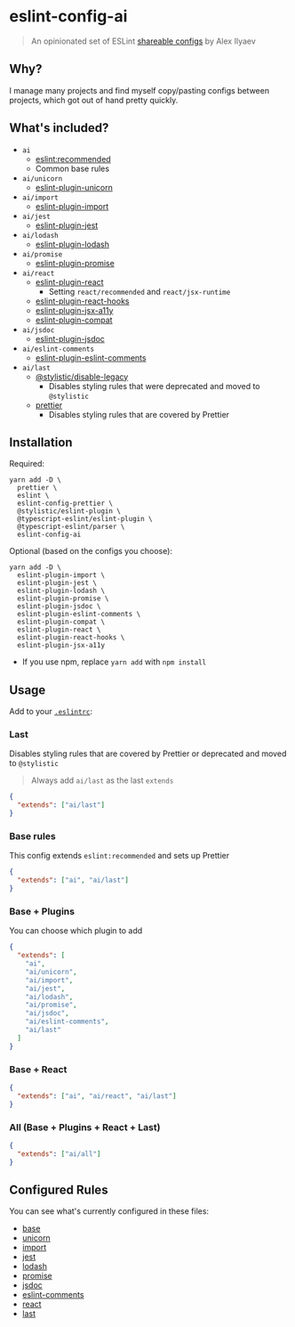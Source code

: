 # eslint-config-ai

> An opinionated set of ESLint [shareable configs](http://eslint.org/docs/developer-guide/shareable-configs.html)
> by Alex Ilyaev

## Why?

I manage many projects and find myself copy/pasting configs between projects,
which got out of hand pretty quickly.

## What's included?

- `ai`
  - [eslint:recommended](https://github.com/eslint/eslint/blob/main/packages/js/src/configs/eslint-recommended.js)
  - Common base rules
- `ai/unicorn`
  - [eslint-plugin-unicorn](https://github.com/sindresorhus/eslint-plugin-unicorn)
- `ai/import`
  - [eslint-plugin-import](https://github.com/benmosher/eslint-plugin-import)
- `ai/jest`
  - [eslint-plugin-jest](https://github.com/jest-community/eslint-plugin-jest)
- `ai/lodash`
  - [eslint-plugin-lodash](https://github.com/wix/eslint-plugin-lodash)
- `ai/promise`
  - [eslint-plugin-promise](https://github.com/xjamundx/eslint-plugin-promise)
- `ai/react`
  - [eslint-plugin-react](https://github.com/yannickcr/eslint-plugin-react)
    - Setting `react/recommended` and `react/jsx-runtime`
  - [eslint-plugin-react-hooks](https://github.com/facebook/react/tree/master/packages/eslint-plugin-react-hooks)
  - [eslint-plugin-jsx-a11y](https://github.com/jsx-eslint/eslint-plugin-jsx-a11y)
  - [eslint-plugin-compat](https://github.com/amilajack/eslint-plugin-compat)
- `ai/jsdoc`
  - [eslint-plugin-jsdoc](https://github.com/gajus/eslint-plugin-jsdoc)
- `ai/eslint-comments`
  - [eslint-plugin-eslint-comments](https://github.com/mysticatea/eslint-plugin-eslint-comments)
- `ai/last`
  - [@stylistic/disable-legacy](https://eslint.style/guide/migration#disable-legacy-rules)
    - Disables styling rules that were deprecated and moved to `@stylistic`
  - [prettier](https://github.com/prettier/eslint-config-prettier/tree/main)
    - Disables styling rules that are covered by Prettier

## Installation

Required:

```shell
yarn add -D \
  prettier \
  eslint \
  eslint-config-prettier \
  @stylistic/eslint-plugin \
  @typescript-eslint/eslint-plugin \
  @typescript-eslint/parser \
  eslint-config-ai
```

Optional (based on the configs you choose):

```shell
yarn add -D \
  eslint-plugin-import \
  eslint-plugin-jest \
  eslint-plugin-lodash \
  eslint-plugin-promise \
  eslint-plugin-jsdoc \
  eslint-plugin-eslint-comments \
  eslint-plugin-compat \
  eslint-plugin-react \
  eslint-plugin-react-hooks \
  eslint-plugin-jsx-a11y
```

- If you use npm, replace `yarn add` with `npm install`

## Usage

Add to your [`.eslintrc`](http://eslint.org/docs/user-guide/configuring):

### Last

Disables styling rules that are covered by Prettier or deprecated and moved to
`@stylistic`

> Always add `ai/last` as the last `extends`

```json
{
  "extends": ["ai/last"]
}
```

### Base rules

This config extends `eslint:recommended` and sets up Prettier

```json
{
  "extends": ["ai", "ai/last"]
}
```

### Base + Plugins

You can choose which plugin to add

```json
{
  "extends": [
    "ai",
    "ai/unicorn",
    "ai/import",
    "ai/jest",
    "ai/lodash",
    "ai/promise",
    "ai/jsdoc",
    "ai/eslint-comments",
    "ai/last"
  ]
}
```

### Base + React

```json
{
  "extends": ["ai", "ai/react", "ai/last"]
}
```

### All (Base + Plugins + React + Last)

```json
{
  "extends": ["ai/all"]
}
```

## Configured Rules

You can see what's currently configured in these files:

- [base](./base.js)
- [unicorn](./unicorn.js)
- [import](./import.js)
- [jest](./jest.js)
- [lodash](./lodash.js)
- [promise](./promise.js)
- [jsdoc](./jsdoc.js)
- [eslint-comments](./eslint-comments.js)
- [react](./react.js)
- [last](./last.js)
